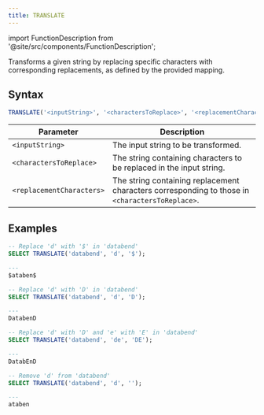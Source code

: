 ```yaml
---
title: TRANSLATE
---
```

import FunctionDescription from '@site/src/components/FunctionDescription';

<FunctionDescription description="Introduced or updated: v1.2.203"/>

Transforms a given string by replacing specific characters with corresponding replacements, as defined by the provided mapping.

## Syntax

```sql
TRANSLATE('<inputString>', '<charactersToReplace>', '<replacementCharacters>')
```

| Parameter                 | Description                                                                                     |
|---------------------------|-------------------------------------------------------------------------------------------------|
| `<inputString>`           | The input string to be transformed.                                                             |
| `<charactersToReplace>`   | The string containing characters to be replaced in the input string.                            |
| `<replacementCharacters>` | The string containing replacement characters corresponding to those in `<charactersToReplace>`. |

## Examples

```sql
-- Replace 'd' with '$' in 'databend'
SELECT TRANSLATE('databend', 'd', '$');

---
$ataben$

-- Replace 'd' with 'D' in 'databend'
SELECT TRANSLATE('databend', 'd', 'D');

---
DatabenD

-- Replace 'd' with 'D' and 'e' with 'E' in 'databend'
SELECT TRANSLATE('databend', 'de', 'DE');

---
DatabEnD

-- Remove 'd' from 'databend'
SELECT TRANSLATE('databend', 'd', '');

---
ataben
```